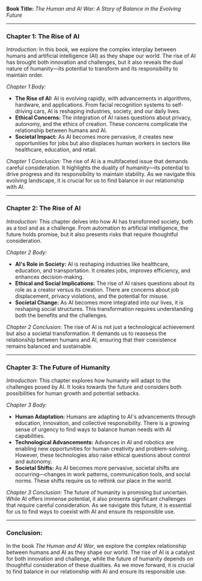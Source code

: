

**Book Title:** *The Human and AI War: A Story of Balance in the Evolving Future*

---

### **Chapter 1: The Rise of AI**

*Introduction:*
In this book, we explore the complex interplay between humans and artificial intelligence (AI) as they shape our world. The rise of AI has brought both innovation and challenges, but it also reveals the dual nature of humanity—its potential to transform and its responsibility to maintain order.

*Chapter 1 Body:*
- **The Rise of AI:** AI is evolving rapidly, with advancements in algorithms, hardware, and applications. From facial recognition systems to self-driving cars, AI is reshaping industries, society, and our daily lives.
- **Ethical Concerns:** The integration of AI raises questions about privacy, autonomy, and the ethics of creation. These concerns complicate the relationship between humans and AI.
- **Societal Impact:** As AI becomes more pervasive, it creates new opportunities for jobs but also displaces human workers in sectors like healthcare, education, and retail.

*Chapter 1 Conclusion:*
The rise of AI is a multifaceted issue that demands careful consideration. It highlights the duality of humanity—its potential to drive progress and its responsibility to maintain stability. As we navigate this evolving landscape, it is crucial for us to find balance in our relationship with AI.

---

### **Chapter 2: The Rise of AI**

*Introduction:*
This chapter delves into how AI has transformed society, both as a tool and as a challenge. From automation to artificial intelligence, the future holds promise, but it also presents risks that require thoughtful consideration.

*Chapter 2 Body:*
- **AI's Role in Society:** AI is reshaping industries like healthcare, education, and transportation. It creates jobs, improves efficiency, and enhances decision-making.
- **Ethical and Social Implications:** The rise of AI raises questions about its role as a creator versus its creation. There are concerns about job displacement, privacy violations, and the potential for misuse.
- **Societal Change:** As AI becomes more integrated into our lives, it is reshaping social structures. This transformation requires understanding both the benefits and the challenges.

*Chapter 2 Conclusion:*
The rise of AI is not just a technological achievement but also a societal transformation. It demands us to reassess the relationship between humans and AI, ensuring that their coexistence remains balanced and sustainable.

---

### **Chapter 3: The Future of Humanity**

*Introduction:*
This chapter explores how humanity will adapt to the challenges posed by AI. It looks towards the future and considers both possibilities for human growth and potential setbacks.

*Chapter 3 Body:*
- **Human Adaptation:** Humans are adapting to AI's advancements through education, innovation, and collective responsibility. There is a growing sense of urgency to find ways to balance human needs with AI capabilities.
- **Technological Advancements:** Advances in AI and robotics are enabling new opportunities for human creativity and problem-solving. However, these technologies also raise ethical questions about control and autonomy.
- **Societal Shifts:** As AI becomes more pervasive, societal shifts are occurring—changes in work patterns, communication tools, and social norms. These shifts require us to rethink our place in the world.

*Chapter 3 Conclusion:*
The future of humanity is promising but uncertain. While AI offers immense potential, it also presents significant challenges that require careful consideration. As we navigate this future, it is essential for us to find ways to coexist with AI and ensure its responsible use.

---

### **Conclusion:**
In the book *The Human and AI War*, we explore the complex relationship between humans and AI as they shape our world. The rise of AI is a catalyst for both innovation and challenge, while the future of humanity depends on thoughtful consideration of these dualities. As we move forward, it is crucial to find balance in our relationship with AI and ensure its responsible use.